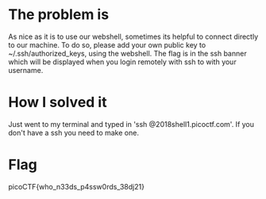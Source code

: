 # The problem is
As nice as it is to use our webshell, sometimes its helpful to connect directly to our machine. To do so, please add your own public key to ~/.ssh/authorized_keys, using the webshell. The flag is in the ssh banner which will be displayed when you login remotely with ssh to with your username.

# How I solved it
Just went to my terminal and typed in 'ssh <username>@2018shell1.picoctf.com'. If you don't have a 
ssh you need to make one.

# Flag
picoCTF{who_n33ds_p4ssw0rds_38dj21}
